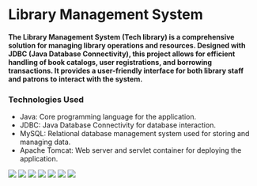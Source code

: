 
<h1>Library Management System</h1>
<h4>The Library Management System (Tech library) is a comprehensive solution for managing library operations and resources. Designed with JDBC (Java Database Connectivity), this project allows for efficient handling of book catalogs, user registrations, and borrowing transactions. It provides a user-friendly interface for both library staff and patrons to interact with the system.</h4>
<h3>Technologies Used</h3>
<ul>
<li>Java: Core programming language for the application.</li>
<li>JDBC: Java Database Connectivity for database interaction.</li>
<li>MySQL: Relational database management system used for storing and managing data.</li>
<li>Apache Tomcat: Web server and servlet container for deploying the application.</li>
</ul>
<img src="https://github.com/user-attachments/assets/6333164b-7853-488b-b8a3-0cafc9f7cec5" >
<img src="https://github.com/user-attachments/assets/d25e07bb-23b5-40ab-bf7d-776ee9e11bf9" >
<img src="https://github.com/user-attachments/assets/7237649f-b01c-4caa-be3f-3845e2eba7e4" >
<img src="https://github.com/user-attachments/assets/9ba6e821-6187-40a1-b053-25eaf7141af8" >
<img src="https://github.com/user-attachments/assets/4633f7e8-1153-4e60-98f3-4ae4a532c40a" >
<img src="https://github.com/user-attachments/assets/a0f3a66b-e646-4c28-ae79-9d4eaeb32666" >
<img src="https://github.com/user-attachments/assets/b8b8e091-bf28-44b8-a973-7a2f678e2f34" >
